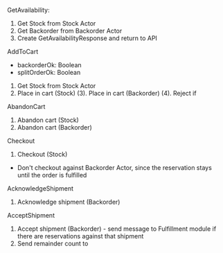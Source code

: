 GetAvailability:
1. Get Stock from Stock Actor
2. Get Backorder from Backorder Actor
3. Create GetAvailabilityResponse and return to API

AddToCart
- backorderOk: Boolean
- splitOrderOk: Boolean
1. Get Stock from Stock Actor
2. Place in cart (Stock)
(3). Place in cart (Backorder)
(4). Reject if 

AbandonCart
1. Abandon cart (Stock)
2. Abandon cart (Backorder)

Checkout
1. Checkout (Stock)
* Don't checkout against Backorder Actor, since the reservation stays until the order is fulfilled

AcknowledgeShipment
1. Acknowledge shipment (Backorder)

AcceptShipment
1. Accept shipment (Backorder) - send message to Fulfillment module if there are reservations against that shipment
2. Send remainder count to 